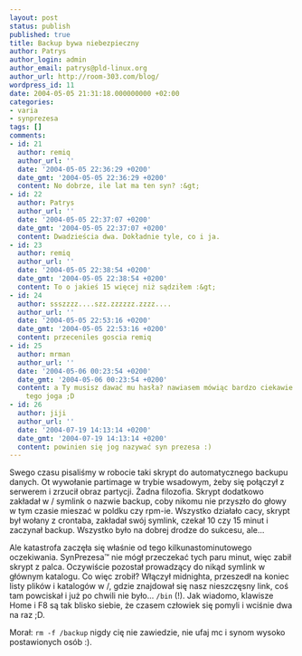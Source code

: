 ```yaml
---
layout: post
status: publish
published: true
title: Backup bywa niebezpieczny
author: Patrys
author_login: admin
author_email: patrys@pld-linux.org
author_url: http://room-303.com/blog/
wordpress_id: 11
date: 2004-05-05 21:31:18.000000000 +02:00
categories:
- varia
- synprezesa
tags: []
comments:
- id: 21
  author: remiq
  author_url: ''
  date: '2004-05-05 22:36:29 +0200'
  date_gmt: '2004-05-05 22:36:29 +0200'
  content: No dobrze, ile lat ma ten syn? :&gt;
- id: 22
  author: Patrys
  author_url: ''
  date: '2004-05-05 22:37:07 +0200'
  date_gmt: '2004-05-05 22:37:07 +0200'
  content: Dwadzieścia dwa. Dokładnie tyle, co i ja.
- id: 23
  author: remiq
  author_url: ''
  date: '2004-05-05 22:38:54 +0200'
  date_gmt: '2004-05-05 22:38:54 +0200'
  content: To o jakieś 15 więcej niż sądziłem :&gt;
- id: 24
  author: ssszzzz....szz.zzzzzz.zzzz....
  author_url: ''
  date: '2004-05-05 22:53:16 +0200'
  date_gmt: '2004-05-05 22:53:16 +0200'
  content: przeceniles goscia remiq
- id: 25
  author: mrman
  author_url: ''
  date: '2004-05-06 00:23:54 +0200'
  date_gmt: '2004-05-06 00:23:54 +0200'
  content: a Ty musisz dawać mu hasła? nawiasem mówiąc bardzo ciekawie czyta mi się
    tego joga ;D
- id: 26
  author: jiji
  author_url: ''
  date: '2004-07-19 14:13:14 +0200'
  date_gmt: '2004-07-19 14:13:14 +0200'
  content: powinien się jog nazywać syn prezesa :)
---
```

Swego czasu pisaliśmy w robocie taki skrypt do automatycznego backupu danych. Ot wywołanie partimage w trybie wsadowym, żeby się połączył z serwerem i zrzucił obraz partycji. Żadna filozofia. Skrypt dodatkowo zakładał w / symlink o nazwie backup, coby nikomu nie przyszło do głowy w tym czasie mieszać w poldku czy rpm-ie. Wszystko działało cacy, skrypt był wołany z crontaba, zakładał swój symlink, czekał 10 czy 15 minut i zaczynał backup. Wszystko było na dobrej drodze do sukcesu, ale...

Ale katastrofa zaczęła się właśnie od tego kilkunastominutowego oczekiwania. SynPrezesa&trade; nie mógł przeczekać tych paru minut, więc zabił skrypt z palca. Oczywiście pozostał prowadzący do nikąd symlink w głównym katalogu. Co więc zrobił? Włączył midnighta, przeszedł na koniec listy plików i katalogów w /, gdzie znajdował się nasz nieszczęsny link, coś tam powciskał i już po chwili nie było... <code>/bin</code> (!). Jak wiadomo, klawisze Home i F8 są tak blisko siebie, że czasem człowiek się pomyli i wciśnie dwa na raz ;D.

Morał: <code>rm -f /backup</code> nigdy cię nie zawiedzie, nie ufaj mc i synom wysoko postawionych osób :).
